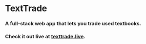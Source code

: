 # TextTrade
### A full-stack web app that lets you trade used textbooks.
### Check it out live at [texttrade.live](https://texttrade.live).
